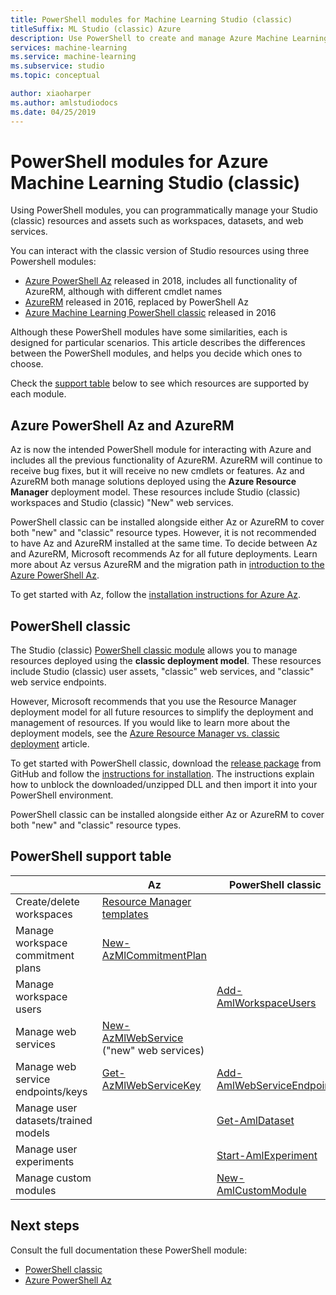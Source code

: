 ```yaml
---
title: PowerShell modules for Machine Learning Studio (classic)
titleSuffix: ML Studio (classic) Azure
description: Use PowerShell to create and manage Azure Machine Learning Studio (classic) workspaces, experiments, web services, and more. 
services: machine-learning
ms.service: machine-learning
ms.subservice: studio
ms.topic: conceptual

author: xiaoharper
ms.author: amlstudiodocs
ms.date: 04/25/2019
---
```

# PowerShell modules for Azure Machine Learning Studio (classic)

Using PowerShell modules, you can programmatically manage your Studio (classic) resources and assets such as workspaces, datasets, and web services.

You can interact with the classic version of Studio resources using three Powershell modules:

* [Azure PowerShell Az](#az-rm) released in 2018, includes all functionality of AzureRM, although with different cmdlet names
* [AzureRM](#az-rm) released in 2016, replaced by PowerShell Az
* [Azure Machine Learning PowerShell classic](#classic) released in 2016

Although these PowerShell modules have some similarities, each is designed for particular scenarios. This article describes the differences between the PowerShell modules, and helps you decide which ones to choose.  

Check the [support table](#support-table) below to see which resources are supported by each module. 

## <a name="az-rm"></a> Azure PowerShell Az and AzureRM

Az is now the intended PowerShell module for interacting with Azure and includes all the previous functionality of AzureRM. AzureRM will continue to receive bug fixes, but it will receive no new cmdlets or features.  Az and AzureRM both manage solutions deployed using the **Azure Resource Manager** deployment model. These resources include Studio (classic) workspaces and Studio (classic) "New" web services. 

PowerShell classic can be installed alongside either Az or AzureRM to cover both "new" and "classic" resource types. However, it is not recommended to have Az and AzureRM installed at the same time. To decide between Az and AzureRM, Microsoft recommends Az for all future deployments.  Learn more about Az versus AzureRM and the migration path in [introduction to the Azure PowerShell Az](https://docs.microsoft.com/powershell/azure/new-azureps-module-az).

To get started with Az, follow the [installation instructions for Azure Az](https://docs.microsoft.com/powershell/azure/install-az-ps).

## <a name="classic"></a> PowerShell classic

The Studio (classic) [PowerShell classic module](https://aka.ms/amlps) allows you to manage resources deployed using the **classic deployment model**. These resources include Studio (classic) user assets, "classic" web services, and "classic" web service endpoints.

However, Microsoft recommends that you use the Resource Manager deployment model for all future resources to simplify the deployment and management of resources. If you would like to learn more about the deployment models, see the [Azure Resource Manager vs. classic deployment](https://docs.microsoft.com/azure/azure-resource-manager/resource-manager-deployment-model) article.

To get started with PowerShell classic, download the [release package](https://github.com/hning86/azuremlps/releases) from GitHub and follow the [instructions for installation](https://github.com/hning86/azuremlps/blob/master/README.md). The instructions explain how to unblock the downloaded/unzipped DLL and then import it into your PowerShell environment.

PowerShell classic can be installed alongside either Az or AzureRM to cover both "new" and "classic" resource types.

## <a name="support-table"></a> PowerShell support table


| | **Az** |  **PowerShell classic** |
| --- | --- | --- |
| Create/delete workspaces | [Resource Manager templates](https://docs.microsoft.com/azure/machine-learning/studio/deploy-with-resource-manager-template) |  |
| Manage workspace commitment plans | [New-AzMlCommitmentPlan](https://docs.microsoft.com/powershell/module/az.machinelearning/new-azmlcommitmentplan) | |
| Manage workspace users |  | [Add-AmlWorkspaceUsers](https://github.com/hning86/azuremlps#add-amlworkspaceusers)|
| Manage web services | [New-AzMlWebService](https://docs.microsoft.com/powershell/module/az.machinelearning/new-azmlwebservice) <br>("new" web services)|| [New-AmlWebService](https://github.com/hning86/azuremlps#manage-classic-web-service) <br>("classic" web services) |
| Manage web service endpoints/keys |  [Get-AzMlWebServiceKey](https://docs.microsoft.com/powershell/module/az.machinelearning/get-azmlwebservicekey)|  [Add-AmlWebServiceEndpoint](https://github.com/hning86/azuremlps#manage-classic-web-servcie-endpoint)|
| Manage user datasets/trained models| | [Get-AmlDataset](https://github.com/hning86/azuremlps#manage-user-assets-dataset-trained-model-transform) |
| Manage user experiments |  | [Start-AmlExperiment](https://github.com/hning86/azuremlps#manage-experiment) |
| Manage custom modules | | [New-AmlCustomModule](https://github.com/hning86/azuremlps#manage-custom-module) |


## Next steps
Consult the full documentation these PowerShell module:
* [PowerShell classic](https://aka.ms/amlps)
* [Azure PowerShell Az](https://docs.microsoft.com/powershell/module/az.machinelearning/#machine_learning)

